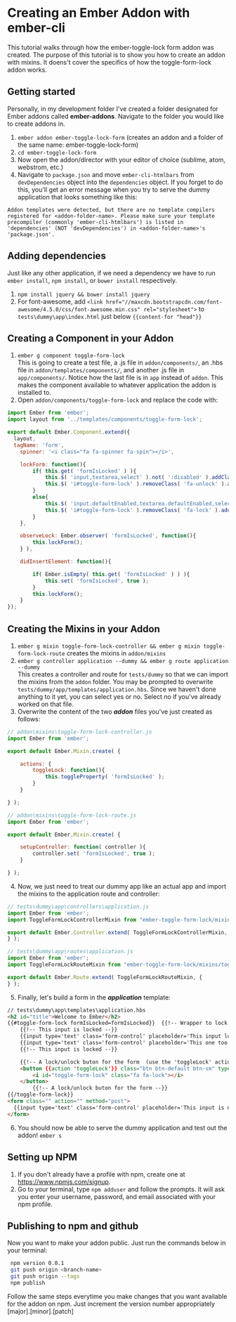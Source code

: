 # Creating an Ember Addon with ember-cli
This tutorial walks through how the ember-toggle-lock form addon was created. The purpose of this tutorial is to show you how to create an addon with mixins. It doens't cover the specifics of how the toggle-form-lock addon works.

## Getting started
Personally, in my development folder I've created a folder designated for Ember addons called **ember-addons**. Navigate to the folder you would like to create addons in.
1. `ember addon ember-toggle-lock-form` (creates an addon and a folder of the same name: ember-toggle-lock-form)
2. `cd ember-toggle-lock-form`
3. Now open the addon/director with your editor of choice (sublime, atom, webstrom, etc.)
4. Navigate to `package.json` and move `ember-cli-htmlbars` from `devDependencies` object into the `dependencies` object. If you forget to do this, you'll get an error message when you try to serve the dummy application that looks something like this:

`Addon templates were detected, but there are no template compilers registered for <addon-folder-name>. Please make sure your template precompiler (commonly 'ember-cli-htmlbars') is listed in 'dependencies' (NOT 'devDependencies') in <addon-folder-name>'s 'package.json'.`

## Adding dependencies
Just like any other application, if we need a dependency we have to run `ember install`, `npm install`, or `bower install` respectively.
1. `npm install jquery && bower install jquery`
2. For font-awesome, add `<link href="//maxcdn.bootstrapcdn.com/font-awesome/4.5.0/css/font-awesome.min.css" rel="stylesheet">` to `tests\dummy\app\index.html` just below `{{content-for "head"}}`


## Creating a Component in your Addon
1. `ember g component toggle-form-lock`  
This is going to create a test file, a .js file in `addon/components/`, an .hbs file in `addon/templates/components/`, and another .js file in `app/components/`. Notice how the last file is in `app` instead of `addon`. This makes the component available to whatever application the addon is installed to.
2. Open `addon/components/toggle-form-lock` and replace the code with:
```javascript
import Ember from 'ember';
import layout from '../templates/components/toggle-form-lock';

export default Ember.Component.extend({
  layout,
  tagName: 'form',
    spinner: '<i class="fa fa-spinner fa-spin"></i>',

    lockForm: function(){
        if( this.get( 'formIsLocked' ) ){
            this.$( 'input,textarea,select' ).not( ':disabled' ).addClass( 'defaultEnabled' ).attr( 'disabled', true );
            this.$( 'i#toggle-form-lock' ).removeClass( 'fa-unlock' ).addClass( 'fa-lock' );
        }
        else{
            this.$( 'input.defaultEnabled,textarea.defaultEnabled,select.defaultEnabled' ).not( ':enabled' ).removeClass( 'defaultEnabled' ).attr( 'disabled', false );
            this.$( 'i#toggle-form-lock' ).removeClass( 'fa-lock' ).addClass( 'fa-unlock' );
        }
    },

    observeLock: Ember.observer( 'formIsLocked', function(){
        this.lockForm();
    } ),

    didInsertElement: function(){

        if( Ember.isEmpty( this.get( 'formIsLocked' ) ) ){
            this.set( 'formIsLocked', true );
        }
        this.lockForm();
    }
});
```

## Creating the Mixins in your Addon
1. `ember g mixin toggle-form-lock-controller && ember g mixin toggle-form-lock-route` creates the mixins in `addon/mixins`
2. `ember g controller application --dummy && ember g route application --dummy`  
This creates a controller and route for `tests/dummy` so that we can import the mixins from the `addon` folder. You may be prompted to overwrite `tests/dummy/app/templates/application.hbs`. Since we haven't done anything to it yet, you can select yes or no. Select no if you've already worked on that file.
3. Overwrite the content of the two **_addon_** files you've just created as follows:

```javascript
// addon\mixins\toggle-form-lock-controller.js
import Ember from 'ember';

export default Ember.Mixin.create( {

    actions: {
        toggleLock: function(){
            this.toggleProperty( 'formIsLocked' );
        }
    }

} );
```

```javascript
// addon\mixins\toggle-form-lock-route.js
import Ember from 'ember';

export default Ember.Mixin.create( {

    setupController: function( controller ){
        controller.set( 'formIsLocked', true );
    }

} );
```

4. Now, we just need to treat our dummy app like an actual app and import the mixins to the application route and controller:

```javascript
// tests\dummy\app\controllers\application.js
import Ember from 'ember';
import ToggleFormLockControllerMixin from "ember-toggle-form-lock/mixins/toggle-form-lock-controller";

export default Ember.Controller.extend( ToggleFormLockControllerMixin, {
} );
```

```javascript
// tests\dummy\app\routes\application.js
import Ember from 'ember';
import ToggleFormLockRouteMixin from "ember-toggle-form-lock/mixins/toggle-form-lock-route";

export default Ember.Route.extend( ToggleFormLockRouteMixin, {
} );
```

5. Finally, let's build a form in the **_application_** template:

```html
// tests\dummy\app\templates\application.hbs
<h2 id="title">Welcome to Ember</h2>
{{#toggle-form-lock formIsLocked=formIsLocked}}  {{!-- Wrapper to lock the input field --}}
    {{!-- This input is locked --}}
    {{input type='text' class='form-control' placeholder='This input locks/unlocks'}}
    {{input type='text' class='form-control' placeholder='This one too'}}
    {{!-- This input is locked --}}

    {{!-- A lock/unlock buton for the form  (use the 'toggleLock' action)--}}
    <button {{action 'toggleLock'}} class="btn btn-default btn-sm" type="button">
        <i id="toggle-form-lock" class="fa fa-lock"></i>
    </button>
        {{!-- A lock/unlock buton for the form --}}
{{/toggle-form-lock}}
<form class="" action="" method="post">
  {{input type='text' class='form-control' placeholder='This input is not affected'}}
</form>
```
6. You should now be able to serve the dummy application and test out the addon! `ember s`
## Setting up NPM
1. If you don't already have a profile with npm, create one at https://www.npmjs.com/signup.
2. Go to your terminal, type `npm adduser` and follow the prompts. It will ask you enter your username, password, and email associated with your npm profile.

## Publishing to npm and github
Now you want to make your addon public. Just run the commands below in your terminal:  

```bash
 npm version 0.0.1
 git push origin <branch-name>
 git push origin --tags
 npm publish
 ```
Follow the same steps everytime you make changes that you want available for the addon on npm. Just increment the version number appropriately [major].[minor].[patch]
